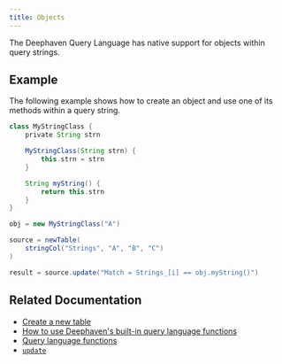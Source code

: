 ```yaml
---
title: Objects
---
```


The Deephaven Query Language has native support for objects within query strings.

<!-- TODO: https://github.com/deephaven/deephaven-core/issues/1388 and https://github.com/deephaven/deephaven-core/issues/1389
are blocking examples of objects within a table. For now this doc will stick with just objects
within a query string. -->

## Example

The following example shows how to create an object and use one of its methods within a query string.

```groovy order=source,result
class MyStringClass {
    private String strn

    MyStringClass(String strn) {
        this.strn = strn
    }

    String myString() {
        return this.strn
    }
}

obj = new MyStringClass("A")

source = newTable(
    stringCol("Strings", "A", "B", "C")
)

result = source.update("Match = Strings_[i] == obj.myString()")
```

## Related Documentation

- [Create a new table](../../../how-to-guides/new-and-empty-table.md#newtable)
- [How to use Deephaven's built-in query language functions](../../../how-to-guides/built-in-functions.md)
- [Query language functions](../query-library/query-language-function-reference.md)
- [`update`](../../table-operations/select/update.md)
